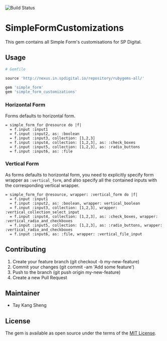 ![Build Status](https://build-status-service.apps.vpcf-qa.in.spdigital.io/jenkins?job=ArchitectureProcesses,simple-form-customization,master)

# SimpleFormCustomizations

This gem contains all Simple Form's customisations for SP Digital.

## Usage

```ruby
# Gemfile

source 'http://nexus.in.spdigital.io/repository/rubygems-all/'

gem 'simple_form'
gem 'simple_form_customizations'
```

### Horizontal Form

Forms defaults to horizontal form.
```
= simple_form_for @resource do |f|
  = f.input :input1
  = f.input :input2, as: :boolean
  = f.input :input3, collection: [1,2,3]
  = f.input :input4, collection: [1,2,3], as: :check_boxes
  = f.input :input5, collection: [1,2,3], as: :radio_buttons
  = f.input :input6, as: :file
```

### Vertical Form
As forms defaults to horizontal form, you need to explicitly specify form wrapper as `:vertical_form`, and also specify all the contained inputs with the corresponding vertical wrapper.
```
= simple_form_for @resource, wrapper: :vertical_form do |f|
  = f.input :input1
  = f.input :input2, as: :boolean, wrapper: vertical_boolean
  = f.input :input3, collection: [1,2,3], wrapper: :vertical_collection_select_input
  = f.input :input4, collection: [1,2,3], as: :check_boxes, wrapper: :vertical_radio_and_checkboxes
  = f.input :input5, collection: [1,2,3], as: :radio_buttons, wrapper: :vertical_radio_and_checkboxes 
  = f.input :input6, as: :file, wrapper: :vertical_file_input
```

## Contributing

1. Create your feature branch (git checkout -b my-new-feature)
2. Commit your changes (git commit -am 'Add some feature')
3. Push to the branch (git push origin my-new-feature)
4. Create a new Pull Request

## Maintainer
- Tay Kang Sheng

## License

The gem is available as open source under the terms of the [MIT License](http://opensource.org/licenses/MIT).

